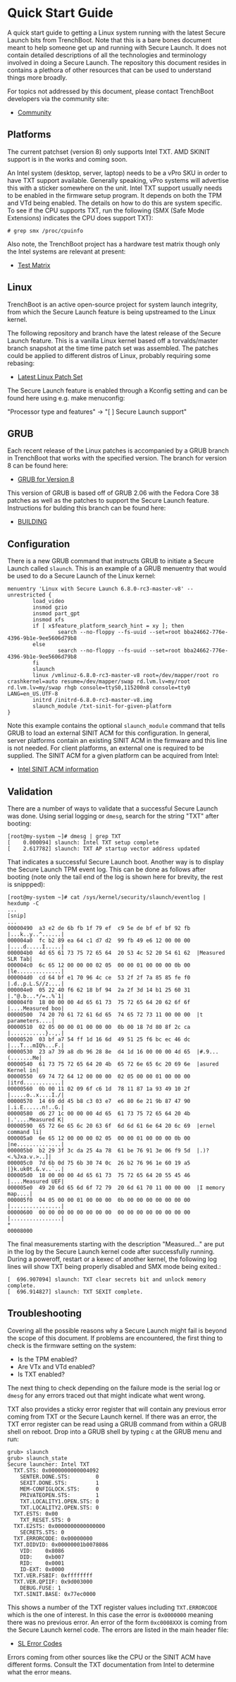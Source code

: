# Quick Start Guide

A quick start guide to getting a Linux system running with the latest Secure
Launch bits from TrenchBoot. Note that this is a bare bones document meant to help
someone get up and running with Secure Launch. It does not contain detailed
descriptions of all the technologies and terminology involved in doing a
Secure Launch. The repository this document resides in contains a plethora
of other resources that can be used to understand things more broadly.

For topics not addressed by this document, please contact TrenchBoot developers
via the community site:

 - [Community](https://trenchboot.org/community)

## Platforms

The current patchset (version 8) only supports Intel TXT. AMD SKINIT support
is in the works and coming soon.

An Intel system (desktop, server, laptop) needs to be a vPro SKU in order to
have TXT support available. Generally speaking, vPro systems will advertise this
with a sticker somewhere on the unit. Intel TXT support usually needs to be
enabled in the firmware setup program. It depends on both the TPM and VTd being
enabled. The details on how to do this are system specific. To see if the CPU
supports TXT, run the following (SMX (Safe Mode Extensions) indicates the CPU
does support TXT):

`# grep smx /proc/cpuinfo`

Also note, the TrenchBoot project has a hardware test matrix though only the
Intel systems are relevant at present:

 - [Test Matrix](https://trenchboot.org/documentation/test_matrix/)

## Linux

TrenchBoot is an active open-source project for system launch integrity, from
which the Secure Launch feature is being upstreamed to the Linux kernel.

The following repository and branch have the latest release of the Secure
Launch feature. This is a vanilla Linux kernel based off a torvalds/master branch
snapshot at the time time patch set was assembled. The patches could be
applied to different distros of Linux, probably requiring some rebasing:

 - [Latest Linux Patch Set](https://github.com/TrenchBoot/linux/tree/linux-sl-master-2-5-24-v8)

The Secure Launch feature is enabled through a Kconfig setting and can
be found here using e.g. make menuconfig:

"Processor type and features" -> "[ ] Secure Launch support"

## GRUB

Each recent release of the Linux patches is accompanied by a GRUB branch
in TrenchBoot that works with the specified version. The branch for version
8 can be found here:

 - [GRUB for Version 8](https://github.com/TrenchBoot/grub/tree/grub-sl-fc-38-v8)

This version of GRUB is based off of GRUB 2.06 with the Fedora Core 38
patches as well as the patches to support the Secure Launch feature.
Instructions for bulding this branch can be found here:

 - [BUILDING](https://github.com/TrenchBoot/grub/blob/grub-sl-fc-38-v8/BUILDING)

## Configuration

There is a new GRUB command that instructs GRUB to initiate a Secure Launch called
`slaunch`. This is an example of a GRUB menuentry that would be used to do a Secure
Launch of the Linux kernel:

```
menuentry 'Linux with Secure Launch 6.8.0-rc3-master-v8' --unrestricted {
        load_video
        insmod gzio
        insmod part_gpt
        insmod xfs
        if [ x$feature_platform_search_hint = xy ]; then
                search --no-floppy --fs-uuid --set=root bba24662-776e-4396-9b1e-9ee5606d79b8
        else
                search --no-floppy --fs-uuid --set=root bba24662-776e-4396-9b1e-9ee5606d79b8
        fi
        slaunch
        linux /vmlinuz-6.8.0-rc3-master-v8 root=/dev/mapper/root ro crashkernel=auto resume=/dev/mapper/swap rd.lvm.lv=my/root rd.lvm.lv=my/swap rhgb console=ttyS0,115200n8 console=tty0 LANG=en_US.UTF-8
        initrd /initrd-6.8.0-rc3-master-v8.img
        slaunch_module /txt-sinit-for-given-platform
}
```

Note this example contains the optional `slaunch_module` command that tells GRUB to load an
external SINIT ACM for this configuration. In general, server platforms contain an existing
SINIT ACM in the firmware and this line is not needed. For client platforms, an external one
is required to be supplied. The SINIT ACM for a given platform can be acquired from Intel:

 - [Intel SINIT ACM information](https://www.intel.com/content/www/us/en/developer/articles/tool/intel-trusted-execution-technology.html)

## Validation

There are a number of ways to validate that a successful Secure Launch was done. Using serial
logging or `dmesg`, search for the string "TXT" after booting:

```
[root@my-system ~]# dmesg | grep TXT
[    0.000094] slaunch: Intel TXT setup complete
[    2.617782] slaunch: TXT AP startup vector address updated
```

That indicates a successful Secure Launch boot. Another way is to display the Secure Launch
TPM event log. This can be done as follows after booting (note only the tail end of the log
is shown here for brevity, the rest is snippped):

```
[root@my-system ~]# cat /sys/kernel/security/slaunch/eventlog | hexdump -C
...
[snip]
...
00000490  a3 e2 de 6b fb 1f 79 ef  c9 5e de bf ef bf 92 fb  |...k..y..^......|
000004a0  fc b2 89 ea 64 c1 d7 d2  99 fb 49 e6 12 00 00 00  |....d.....I.....|
000004b0  4d 65 61 73 75 72 65 64  20 53 4c 52 20 54 61 62  |Measured SLR Tab|
000004c0  6c 65 12 00 00 00 02 05  00 00 01 00 00 00 0b 00  |le..............|
000004d0  cd 64 bf e1 70 96 4c ce  53 2f 2f 7a 85 85 fe f0  |.d..p.L.S//z....|
000004e0  05 22 40 f6 62 18 bf 94  2a 2f 3d 14 b1 25 60 31  |."@.b...*/=..%`1|
000004f0  18 00 00 00 4d 65 61 73  75 72 65 64 20 62 6f 6f  |....Measured boo|
00000500  74 20 70 61 72 61 6d 65  74 65 72 73 11 00 00 00  |t parameters....|
00000510  02 05 00 00 01 00 00 00  0b 00 18 7d 80 8f 2c ca  |...........}..,.|
00000520  03 bf a7 54 ff 1d 16 6d  49 51 25 f6 bc ec 46 dc  |...T...mIQ%...F.|
00000530  23 a7 39 a8 db 96 28 8e  d4 1d 16 00 00 00 4d 65  |#.9...(.......Me|
00000540  61 73 75 72 65 64 20 4b  65 72 6e 65 6c 20 69 6e  |asured Kernel in|
00000550  69 74 72 64 12 00 00 00  02 05 00 00 01 00 00 00  |itrd............|
00000560  0b 00 11 02 09 6f c6 1d  78 11 87 1a 93 49 10 2f  |.....o..x....I./|
00000570  14 69 dd 45 b8 c3 03 e7  e6 80 6e 21 9b 87 47 90  |.i.E......n!..G.|
00000580  d6 27 1c 00 00 00 4d 65  61 73 75 72 65 64 20 4b  |.'....Measured K|
00000590  65 72 6e 65 6c 20 63 6f  6d 6d 61 6e 64 20 6c 69  |ernel command li|
000005a0  6e 65 12 00 00 00 02 05  00 00 01 00 00 00 0b 00  |ne..............|
000005b0  b2 29 3f 3c da 25 4a 78  61 be 76 91 3e 06 f9 5d  |.)?<.%Jxa.v.>..]|
000005c0  7d 6b 0d 75 6b 30 74 0c  26 b2 76 96 1e 60 19 a5  |}k.uk0t.&.v..`..|
000005d0  18 00 00 00 4d 65 61 73  75 72 65 64 20 55 45 46  |....Measured UEF|
000005e0  49 20 6d 65 6d 6f 72 79  20 6d 61 70 11 00 00 00  |I memory map....|
000005f0  04 05 00 00 01 00 00 00  0b 00 00 00 00 00 00 00  |................|
00000600  00 00 00 00 00 00 00 00  00 00 00 00 00 00 00 00  |................|
*
00008000
```
The final measurements starting with the description "Measured..." are put in the
log by the Secure Launch kernel code after successfully running. During a poweroff,
restart or a kexec of another kernel, the following log lines will show TXT being
properly disabled and SMX mode being exited.:

```
[  696.907094] slaunch: TXT clear secrets bit and unlock memory complete.
[  696.914827] slaunch: TXT SEXIT complete.
```

## Troubleshooting

Covering all the possible reasons why a Secure Launch might fail is beyond the scope
of this document. If problems are encountered, the first thing to check is the firmware
setting on the system:

 - Is the TPM enabled?
 - Are VTx and VTd enabled?
 - Is TXT enabled?

The next thing to check depending on the failure mode is the serial log or `dmesg` for
any errors traced out that might indicate what went wrong.

TXT also provides a sticky error register that will contain any previous error coming
from TXT or the Secure Launch kernel. If there was an error, the TXT error register can
be read using a GRUB command from within a GRUB shell on reboot. Drop into a GRUB shell
by typing `c` at the GRUB menu and run:

```
grub> slaunch
grub> slaunch_state
Secure launcher: Intel TXT
  TXT.STS: 0x0000000000004092
    SENTER.DONE.STS:        0
    SEXIT.DONE.STS:         1
    MEM-CONFIGLOCK.STS:     0
    PRIVATEOPEN.STS:        1
    TXT.LOCALITY1.OPEN.STS: 0
    TXT.LOCALITY2.OPEN.STS: 0
  TXT.ESTS: 0x00
    TXT_RESET.STS: 0
  TXT.E2STS: 0x0000000000000000
    SECRETS.STS: 0
  TXT.ERRORCODE: 0x00000000
  TXT.DIDVID: 0x00000001b0078086
    VID:    0x8086
    DID:    0xb007
    RID:    0x0001
    ID-EXT: 0x0000
  TXT.VER.FSBIF: 0xffffffff
  TXT.VER.QPIIF: 0x9d003000
    DEBUG.FUSE: 1
  TXT.SINIT.BASE: 0x77ec0000
```

This shows a number of the TXT register values including `TXT.ERRORCODE` which is the
one of interest. In this case the error is `0x0000000` meaning there was no previous
error. An error of the form `0xc0008XXX` is coming from the Secure Launch kernel code.
The errors are listed in the main header file:

 - [SL Error Codes](https://github.com/rossphilipson/linux/blob/linux-sl-master-2-5-24-v8/include/linux/slaunch.h#L114C27-L114C37)

Errors coming from other sources like the CPU or the SINIT ACM have different forms.
Consult the TXT documentation from Intel to determine what the error means.
